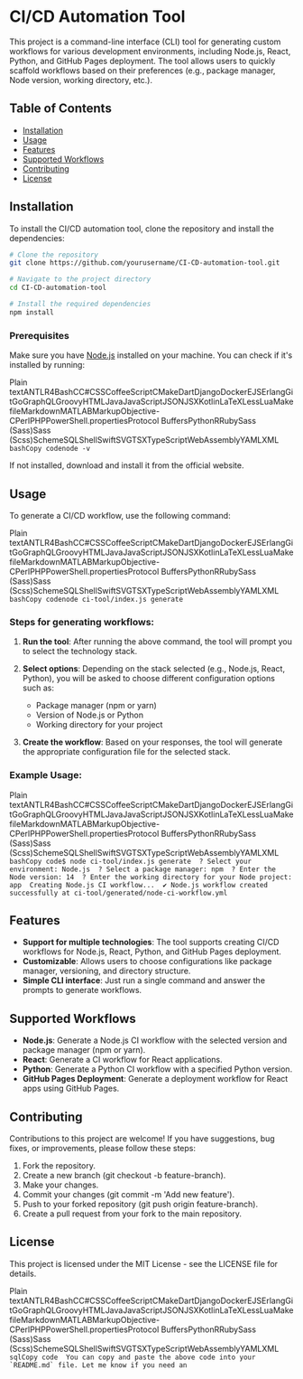 # CI/CD Automation Tool

This project is a command-line interface (CLI) tool for generating custom workflows for various development environments, including Node.js, React, Python, and GitHub Pages deployment. The tool allows users to quickly scaffold workflows based on their preferences (e.g., package manager, Node version, working directory, etc.).

## Table of Contents

- [Installation](#installation)
- [Usage](#usage)
- [Features](#features)
- [Supported Workflows](#supported-workflows)
- [Contributing](#contributing)
- [License](#license)

## Installation

To install the CI/CD automation tool, clone the repository and install the dependencies:

```bash
# Clone the repository
git clone https://github.com/yourusername/CI-CD-automation-tool.git

# Navigate to the project directory
cd CI-CD-automation-tool

# Install the required dependencies
npm install
```

### Prerequisites

Make sure you have [Node.js](https://nodejs.org/) installed on your machine. You can check if it's installed by running:

Plain textANTLR4BashCC#CSSCoffeeScriptCMakeDartDjangoDockerEJSErlangGitGoGraphQLGroovyHTMLJavaJavaScriptJSONJSXKotlinLaTeXLessLuaMakefileMarkdownMATLABMarkupObjective-CPerlPHPPowerShell.propertiesProtocol BuffersPythonRRubySass (Sass)Sass (Scss)SchemeSQLShellSwiftSVGTSXTypeScriptWebAssemblyYAMLXML`  bashCopy codenode -v  `

If not installed, download and install it from the official website.

## Usage

To generate a CI/CD workflow, use the following command:

Plain textANTLR4BashCC#CSSCoffeeScriptCMakeDartDjangoDockerEJSErlangGitGoGraphQLGroovyHTMLJavaJavaScriptJSONJSXKotlinLaTeXLessLuaMakefileMarkdownMATLABMarkupObjective-CPerlPHPPowerShell.propertiesProtocol BuffersPythonRRubySass (Sass)Sass (Scss)SchemeSQLShellSwiftSVGTSXTypeScriptWebAssemblyYAMLXML`  bashCopy codenode ci-tool/index.js generate  `

### Steps for generating workflows:

1.  **Run the tool**: After running the above command, the tool will prompt you to select the technology stack.
2.  **Select options**: Depending on the stack selected (e.g., Node.js, React, Python), you will be asked to choose different configuration options such as:

    - Package manager (npm or yarn)
    - Version of Node.js or Python
    - Working directory for your project

3.  **Create the workflow**: Based on your responses, the tool will generate the appropriate configuration file for the selected stack.

### Example Usage:

Plain textANTLR4BashCC#CSSCoffeeScriptCMakeDartDjangoDockerEJSErlangGitGoGraphQLGroovyHTMLJavaJavaScriptJSONJSXKotlinLaTeXLessLuaMakefileMarkdownMATLABMarkupObjective-CPerlPHPPowerShell.propertiesProtocol BuffersPythonRRubySass (Sass)Sass (Scss)SchemeSQLShellSwiftSVGTSXTypeScriptWebAssemblyYAMLXML`  bashCopy code$ node ci-tool/index.js generate  ? Select your environment: Node.js  ? Select a package manager: npm  ? Enter the Node version: 14  ? Enter the working directory for your Node project: app  Creating Node.js CI workflow...  ✔ Node.js workflow created successfully at ci-tool/generated/node-ci-workflow.yml  `

## Features

- **Support for multiple technologies**: The tool supports creating CI/CD workflows for Node.js, React, Python, and GitHub Pages deployment.
- **Customizable**: Allows users to choose configurations like package manager, versioning, and directory structure.
- **Simple CLI interface**: Just run a single command and answer the prompts to generate workflows.

## Supported Workflows

- **Node.js**: Generate a Node.js CI workflow with the selected version and package manager (npm or yarn).
- **React**: Generate a CI workflow for React applications.
- **Python**: Generate a Python CI workflow with a specified Python version.
- **GitHub Pages Deployment**: Generate a deployment workflow for React apps using GitHub Pages.

## Contributing

Contributions to this project are welcome! If you have suggestions, bug fixes, or improvements, please follow these steps:

1.  Fork the repository.
2.  Create a new branch (git checkout -b feature-branch).
3.  Make your changes.
4.  Commit your changes (git commit -m 'Add new feature').
5.  Push to your forked repository (git push origin feature-branch).
6.  Create a pull request from your fork to the main repository.

## License

This project is licensed under the MIT License - see the LICENSE file for details.

Plain textANTLR4BashCC#CSSCoffeeScriptCMakeDartDjangoDockerEJSErlangGitGoGraphQLGroovyHTMLJavaJavaScriptJSONJSXKotlinLaTeXLessLuaMakefileMarkdownMATLABMarkupObjective-CPerlPHPPowerShell.propertiesProtocol BuffersPythonRRubySass (Sass)Sass (Scss)SchemeSQLShellSwiftSVGTSXTypeScriptWebAssemblyYAMLXML``  sqlCopy code  You can copy and paste the above code into your `README.md` file. Let me know if you need an  ``

